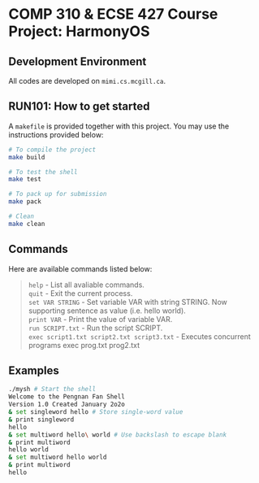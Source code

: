 # **COMP 310 & ECSE 427 Course Project: HarmonyOS**  

## Development Environment  
All codes are developed on `mimi.cs.mcgill.ca`.  

## RUN101: How to get started  
A `makefile` is provided together with this project. You may use the instructions provided below:  
```bash
# To compile the project
make build

# To test the shell
make test

# To pack up for submission
make pack

# Clean
make clean
```

## Commands
Here are available commands listed below:
> `help` - List all avaliable commands.  
> `quit` - Exit the current process.  
> `set VAR STRING` - Set variable VAR with string STRING. Now supporting sentence as value (i.e. hello world).  
> `print VAR` - Print the value of variable VAR.  
> `run SCRIPT.txt` - Run the script SCRIPT.  
> `exec script1.txt script2.txt script3.txt` - Executes concurrent programs exec prog.txt prog2.txt  


## Examples
```bash
./mysh # Start the shell
Welcome to the Pengnan Fan Shell
Version 1.0 Created January 2o2o
& set singleword hello # Store single-word value
& print singleword
hello
& set multiword hello\ world # Use backslash to escape blank
& print multiword
hello world
& set multiword hello world
& print multiword
hello
```